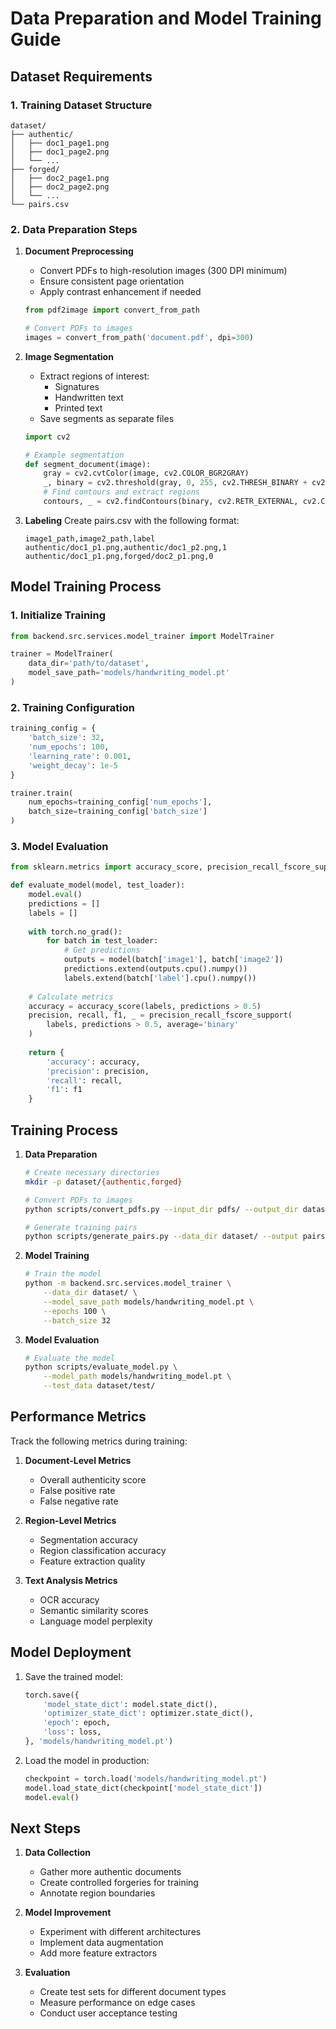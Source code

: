 # Data Preparation and Model Training Guide

## Dataset Requirements

### 1. Training Dataset Structure
```
dataset/
├── authentic/
│   ├── doc1_page1.png
│   ├── doc1_page2.png
│   └── ...
├── forged/
│   ├── doc2_page1.png
│   ├── doc2_page2.png
│   └── ...
└── pairs.csv
```

### 2. Data Preparation Steps

1. **Document Preprocessing**
   - Convert PDFs to high-resolution images (300 DPI minimum)
   - Ensure consistent page orientation
   - Apply contrast enhancement if needed
   ```python
   from pdf2image import convert_from_path
   
   # Convert PDFs to images
   images = convert_from_path('document.pdf', dpi=300)
   ```

2. **Image Segmentation**
   - Extract regions of interest:
     - Signatures
     - Handwritten text
     - Printed text
   - Save segments as separate files
   ```python
   import cv2
   
   # Example segmentation
   def segment_document(image):
       gray = cv2.cvtColor(image, cv2.COLOR_BGR2GRAY)
       _, binary = cv2.threshold(gray, 0, 255, cv2.THRESH_BINARY + cv2.THRESH_OTSU)
       # Find contours and extract regions
       contours, _ = cv2.findContours(binary, cv2.RETR_EXTERNAL, cv2.CHAIN_APPROX_SIMPLE)
   ```

3. **Labeling**
   Create pairs.csv with the following format:
   ```csv
   image1_path,image2_path,label
   authentic/doc1_p1.png,authentic/doc1_p2.png,1
   authentic/doc1_p1.png,forged/doc2_p1.png,0
   ```

## Model Training Process

### 1. Initialize Training

```python
from backend.src.services.model_trainer import ModelTrainer

trainer = ModelTrainer(
    data_dir='path/to/dataset',
    model_save_path='models/handwriting_model.pt'
)
```

### 2. Training Configuration

```python
training_config = {
    'batch_size': 32,
    'num_epochs': 100,
    'learning_rate': 0.001,
    'weight_decay': 1e-5
}

trainer.train(
    num_epochs=training_config['num_epochs'],
    batch_size=training_config['batch_size']
)
```

### 3. Model Evaluation

```python
from sklearn.metrics import accuracy_score, precision_recall_fscore_support

def evaluate_model(model, test_loader):
    model.eval()
    predictions = []
    labels = []
    
    with torch.no_grad():
        for batch in test_loader:
            # Get predictions
            outputs = model(batch['image1'], batch['image2'])
            predictions.extend(outputs.cpu().numpy())
            labels.extend(batch['label'].cpu().numpy())
    
    # Calculate metrics
    accuracy = accuracy_score(labels, predictions > 0.5)
    precision, recall, f1, _ = precision_recall_fscore_support(
        labels, predictions > 0.5, average='binary'
    )
    
    return {
        'accuracy': accuracy,
        'precision': precision,
        'recall': recall,
        'f1': f1
    }
```

## Training Process

1. **Data Preparation**
   ```bash
   # Create necessary directories
   mkdir -p dataset/{authentic,forged}
   
   # Convert PDFs to images
   python scripts/convert_pdfs.py --input_dir pdfs/ --output_dir dataset/
   
   # Generate training pairs
   python scripts/generate_pairs.py --data_dir dataset/ --output pairs.csv
   ```

2. **Model Training**
   ```bash
   # Train the model
   python -m backend.src.services.model_trainer \
       --data_dir dataset/ \
       --model_save_path models/handwriting_model.pt \
       --epochs 100 \
       --batch_size 32
   ```

3. **Model Evaluation**
   ```bash
   # Evaluate the model
   python scripts/evaluate_model.py \
       --model_path models/handwriting_model.pt \
       --test_data dataset/test/
   ```

## Performance Metrics

Track the following metrics during training:

1. **Document-Level Metrics**
   - Overall authenticity score
   - False positive rate
   - False negative rate

2. **Region-Level Metrics**
   - Segmentation accuracy
   - Region classification accuracy
   - Feature extraction quality

3. **Text Analysis Metrics**
   - OCR accuracy
   - Semantic similarity scores
   - Language model perplexity

## Model Deployment

1. Save the trained model:
   ```python
   torch.save({
       'model_state_dict': model.state_dict(),
       'optimizer_state_dict': optimizer.state_dict(),
       'epoch': epoch,
       'loss': loss,
   }, 'models/handwriting_model.pt')
   ```

2. Load the model in production:
   ```python
   checkpoint = torch.load('models/handwriting_model.pt')
   model.load_state_dict(checkpoint['model_state_dict'])
   model.eval()
   ```

## Next Steps

1. **Data Collection**
   - Gather more authentic documents
   - Create controlled forgeries for training
   - Annotate region boundaries

2. **Model Improvement**
   - Experiment with different architectures
   - Implement data augmentation
   - Add more feature extractors

3. **Evaluation**
   - Create test sets for different document types
   - Measure performance on edge cases
   - Conduct user acceptance testing